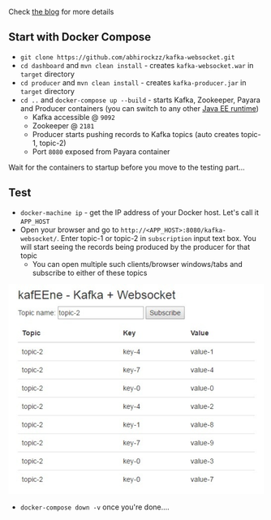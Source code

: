 Check [the blog](https://abhirockzz.wordpress.com/2017/05/22/kafeene-1-websocket-kafka) for more details

## Start with Docker Compose

- `git clone https://github.com/abhirockzz/kafka-websocket.git`
- `cd dashboard` and `mvn clean install` - creates `kafka-websocket.war` in `target` directory
- `cd producer` and `mvn clean install` - creates `kafka-producer.jar` in `target` directory
- `cd ..` and `docker-compose up --build` - starts Kafka, Zookeeper, Payara and Producer containers (you can switch to any other [Java EE runtime](https://github.com/abhirockzz/kafka-websocket/blob/master/dashboard/Dockerfile#L1))
	- Kafka accessible @ `9092`
	- Zookeeper @ `2181`
	- Producer starts pushing records to Kafka topics (auto creates topic-1, topic-2)
	- Port `8080` exposed from Payara container

Wait for the containers to startup before you move to the testing part...

## Test

- `docker-machine ip` - get the IP address of your Docker host. Let's call it `APP_HOST`
- Open your browser and go to `http://<APP_HOST>:8080/kafka-websocket/`. Enter topic-1 or topic-2 in `subscription` input text box. You will start seeing the records being produced by the producer for that topic
	- You can open multiple such clients/browser windows/tabs and subscribe to either of these topics

![](dashboard.jpg)

- `docker-compose down -v` once you're done....
